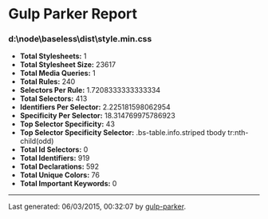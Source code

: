 # Gulp Parker Report


### d:\node\baseless\dist\style.min.css

- **Total Stylesheets:** 1
- **Total Stylesheet Size:** 23617
- **Total Media Queries:** 1
- **Total Rules:** 240
- **Selectors Per Rule:** 1.7208333333333334
- **Total Selectors:** 413
- **Identifiers Per Selector:** 2.225181598062954
- **Specificity Per Selector:** 18.314769975786923
- **Top Selector Specificity:** 43
- **Top Selector Specificity Selector:** .bs-table.info.striped tbody tr:nth-child(odd)
- **Total Id Selectors:** 0
- **Total Identifiers:** 919
- **Total Declarations:** 592
- **Total Unique Colors:** 76
- **Total Important Keywords:** 0

* * *

Last generated: 06/03/2015, 00:32:07 by [gulp-parker](https://github.com/PavelDemyanenko/gulp-parker).
